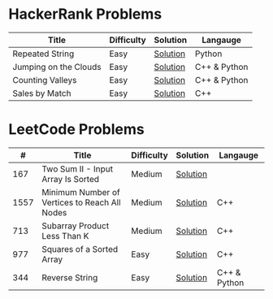 # HackerRank Problems

| Title              | Difficulty | Solution   | Langauge   |
|--------------------|------------|------------|------------|
|  Repeated String    | Easy       | [Solution](HackerRank/RepeatedString)  |  Python  |
|  Jumping on the Clouds    | Easy       | [Solution](HackerRank/JumpingOnTheClouds)  |  C++ & Python  |
|  Counting Valleys    | Easy       | [Solution](HackerRank/CountingValleys)  |  C++ & Python  |
|  Sales by Match    | Easy       | [Solution](HackerRank/SalesByMatch)  |  C++  |



# LeetCode Problems

| #   | Title              | Difficulty | Solution   | Langauge   |
|-----|--------------------|------------|------------|------------|
| 167   |  Two Sum II - Input Array Is Sorted    | Medium       | [Solution](LeetCode/)  |    |
| 1557  |  Minimum Number of Vertices to Reach All Nodes    | Medium       | [Solution](LeetCode/1557)  |  C++  |
| 713   |  Subarray Product Less Than K    | Medium       | [Solution](LeetCode/713)  |  C++  |
| 977   |  Squares of a Sorted Array    | Easy       | [Solution](LeetCode/977)  |  C++  |
| 344   |  Reverse String    | Easy       | [Solution](LeetCode/344)  |  C++ & Python  |


